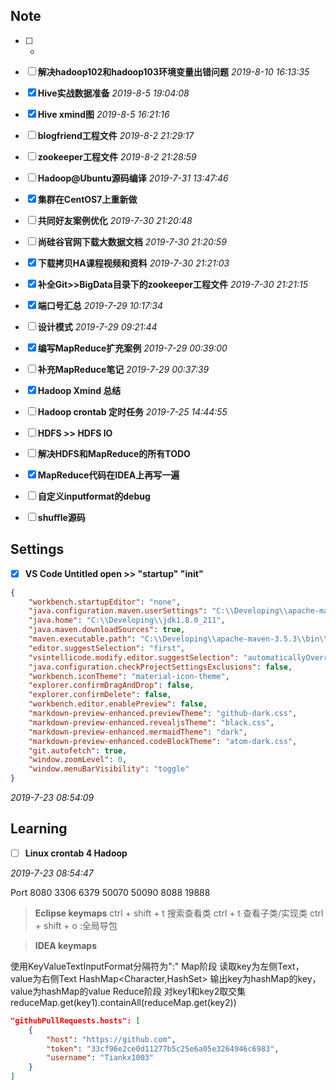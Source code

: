 
## Note

* [ ] -
* [ ] **解决hadoop102和hadoop103环境变量出错问题** *2019-8-10 16:13:35*
* [x] **Hive实战数据准备** *2019-8-5 19:04:08*
* [x] **Hive xmind图** *2019-8-5 16:21:16*
* [ ] **blogfriend工程文件** *2019-8-2 21:29:17*
* [ ] **zookeeper工程文件** *2019-8-2 21:28:59*
* [ ] **Hadoop@Ubuntu源码编译** *2019-7-31 13:47:46*
* [x] **集群在CentOS7上重新做**
* [ ] **共同好友案例优化** *2019-7-30 21:20:48*
* [ ] **尚硅谷官网下载大数据文档** *2019-7-30 21:20:59*
* [x] **下载拷贝HA课程视频和资料** *2019-7-30 21:21:03*
* [x] **补全Git>>BigData目录下的zookeeper工程文件** *2019-7-30 21:21:15*
* [x] **端口号汇总** *2019-7-29 10:17:34*
* [ ] **设计模式** *2019-7-29 09:21:44*
* [x] **编写MapReduce扩充案例** *2019-7-29 00:39:00*
* [ ] **补充MapReduce笔记** *2019-7-29 00:37:39*
* [x] **Hadoop Xmind 总结**
* [ ] **Hadoop crontab 定时任务** *2019-7-25 14:44:55*
* [ ] **HDFS >> HDFS IO**
* [ ] **解决HDFS和MapReduce的所有TODO**
* [x] **MapReduce代码在IDEA上再写一遍**
* [ ] **自定义inputformat的debug**
* [ ] **shuffle源码**


## Settings

* [x] **VS Code Untitled open >> "startup" "init"**
```json
{
    "workbench.startupEditor": "none",
    "java.configuration.maven.userSettings": "C:\\Developing\\apache-maven-3.5.3\\conf\\settings.xml",
    "java.home": "C:\\Developing\\jdk1.8.0_211",
    "java.maven.downloadSources": true,
    "maven.executable.path": "C:\\Developing\\apache-maven-3.5.3\\bin\\mvn.cmd",
    "editor.suggestSelection": "first",
    "vsintellicode.modify.editor.suggestSelection": "automaticallyOverrodeDefaultValue",
    "java.configuration.checkProjectSettingsExclusions": false,
    "workbench.iconTheme": "material-icon-theme",
    "explorer.confirmDragAndDrop": false,
    "explorer.confirmDelete": false,
    "workbench.editor.enablePreview": false,
    "markdown-preview-enhanced.previewTheme": "github-dark.css",
    "markdown-preview-enhanced.revealjsTheme": "black.css",
    "markdown-preview-enhanced.mermaidTheme": "dark",
    "markdown-preview-enhanced.codeBlockTheme": "atom-dark.css",
    "git.autofetch": true,
    "window.zoomLevel": 0,
    "window.menuBarVisibility": "toggle"
}
```

*2019-7-23 08:54:09*

<!-- test -->


## Learning

* [ ] **Linux crontab 4 Hadoop**

*2019-7-23 08:54:47*

Port
8080
3306
6379
50070
50090
8088
19888







>**Eclipse keymaps**
ctrl + shift + t  搜索查看类
ctrl + t 查看子类/实现类
ctrl + shift + o :全局导包

>**IDEA keymaps**



使用KeyValueTextInputFormat分隔符为":"
Map阶段
读取key为左侧Text，value为右侧Text
HashMap<Character,HashSet<Character>>
输出key为hashMap的key，value为hashMap的value
Reduce阶段
对key1和key2取交集
reduceMap.get(key1).containAll(reduceMap.get(key2))


```json
"githubPullRequests.hosts": [
    {
        "host": "https://github.com",
        "token": "33cf96e2ce0d11277b5c25e6a05e3264946c6983",
        "username": "Tiankx1003"
    }
]
```
